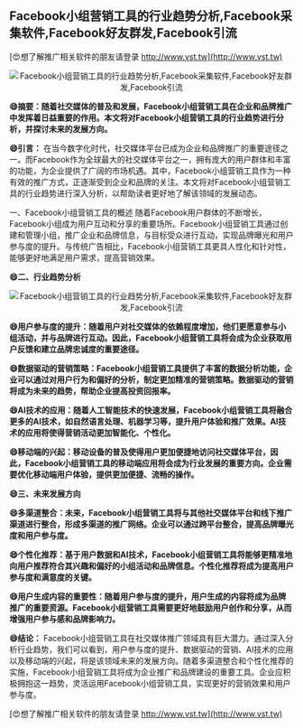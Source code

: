 ## **Facebook小组营销工具的行业趋势分析,Facebook采集软件,Facebook好友群发,Facebook引流**

[😍想了解推广相关软件的朋友请登录 http://www.vst.tw](http://www.vst.tw)

 <center><img src="https://vst.tw/MP4/tuiguang/png/2.png" alt="Facebook小组营销工具的行业趋势分析,Facebook采集软件,Facebook好友群发,Facebook引流"></center>

**😄摘要：随着社交媒体的普及和发展，Facebook小组营销工具在企业和品牌推广中发挥着日益重要的作用。本文将对Facebook小组营销工具的行业趋势进行分析，并探讨未来的发展方向。**

**😄引言：**
在当今数字化时代，社交媒体平台已成为企业和品牌推广的重要途径之一。而Facebook作为全球最大的社交媒体平台之一，拥有庞大的用户群体和丰富的功能，为企业提供了广阔的市场机遇。其中，Facebook小组营销工具作为一种有效的推广方式，正逐渐受到企业和品牌的关注。本文将对Facebook小组营销工具的行业趋势进行深入分析，以帮助读者更好地了解该领域的发展动态。

一、Facebook小组营销工具的概述
随着Facebook用户群体的不断增长，Facebook小组成为用户互动和分享的重要场所。Facebook小组营销工具通过创建和管理小组，推广企业和品牌信息，与目标受众进行互动，实现品牌曝光和用户参与度的提升。与传统广告相比，Facebook小组营销工具更具人性化和针对性，能够更好地满足用户需求，提高营销效果。

**😄二、行业趋势分析**

 <center><img src="https://vst.tw/MP4/tuiguang/png/8.png" alt="Facebook小组营销工具的行业趋势分析,Facebook采集软件,Facebook好友群发,Facebook引流"></center>

**😄用户参与度的提升：随着用户对社交媒体的依赖程度增加，他们更愿意参与小组活动，并与品牌进行互动。因此，Facebook小组营销工具将会成为企业获取用户反馈和建立品牌忠诚度的重要途径。**

**😄数据驱动的营销策略：Facebook小组营销工具提供了丰富的数据分析功能，企业可以通过对用户行为和偏好的分析，制定更加精准的营销策略。数据驱动的营销将成为未来的趋势，帮助企业提高投资回报率。**

**😄AI技术的应用：随着人工智能技术的快速发展，Facebook小组营销工具将融合更多的AI技术，如自然语言处理、机器学习等，提升用户体验和推广效果。AI技术的应用将使得营销活动更加智能化、个性化。**

**😄移动端的兴起：移动设备的普及使得用户更加便捷地访问社交媒体平台，因此，Facebook小组营销工具的移动端应用将会成为行业发展的重要方向。企业需要优化移动端用户体验，提供更加便捷、流畅的操作。**

**😄三、未来发展方向**

**😄多渠道整合：未来，Facebook小组营销工具将与其他社交媒体平台和线下推广渠道进行整合，形成多渠道的推广网络。企业可以通过跨平台整合，提高品牌曝光度和用户参与度。**

**😄个性化推荐：基于用户数据和AI技术，Facebook小组营销工具将能够更精准地向用户推荐符合其兴趣和偏好的小组活动和品牌信息。个性化推荐将成为提高用户参与度和满意度的关键。**

**😄用户生成内容的重要性：随着用户参与度的提升，用户生成的内容将成为品牌推广的重要资源。Facebook小组营销工具需要更好地鼓励用户创作和分享，从而增强用户参与感和品牌影响力。**

**😄结论：**
Facebook小组营销工具在社交媒体推广领域具有巨大潜力。通过深入分析行业趋势，我们可以看到，用户参与度的提升、数据驱动的营销、AI技术的应用以及移动端的兴起，将是该领域未来的发展方向。随着多渠道整合和个性化推荐的实施，Facebook小组营销工具将成为企业推广和品牌建设的重要工具。企业应积极拥抱这一趋势，灵活运用Facebook小组营销工具，实现更好的营销效果和用户参与度。

[😍想了解推广相关软件的朋友请登录 http://www.vst.tw](http://www.vst.tw)



